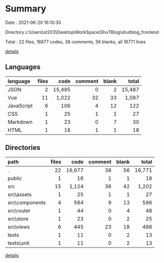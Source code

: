 # Summary

Date : 2021-06-20 16:10:30

Directory c:\Users\st203\Desktop\WorkSpace\ShuTBlog\shutblog_frontend

Total : 22 files,  16677 codes, 38 comments, 56 blanks, all 16771 lines

[details](details.md)

## Languages
| language | files | code | comment | blank | total |
| :--- | ---: | ---: | ---: | ---: | ---: |
| JSON | 2 | 15,485 | 0 | 2 | 15,487 |
| Vue | 11 | 1,022 | 32 | 33 | 1,087 |
| JavaScript | 6 | 106 | 4 | 12 | 122 |
| CSS | 1 | 25 | 1 | 1 | 27 |
| Markdown | 1 | 23 | 0 | 7 | 30 |
| HTML | 1 | 16 | 1 | 1 | 18 |

## Directories
| path | files | code | comment | blank | total |
| :--- | ---: | ---: | ---: | ---: | ---: |
| . | 22 | 16,677 | 38 | 56 | 16,771 |
| public | 1 | 16 | 1 | 1 | 18 |
| src | 15 | 1,124 | 36 | 42 | 1,202 |
| src\assets | 1 | 25 | 1 | 1 | 27 |
| src\components | 4 | 564 | 9 | 13 | 586 |
| src\router | 1 | 44 | 0 | 4 | 48 |
| src\store | 1 | 23 | 0 | 2 | 25 |
| src\views | 6 | 445 | 23 | 18 | 486 |
| tests | 1 | 11 | 0 | 2 | 13 |
| tests\unit | 1 | 11 | 0 | 2 | 13 |

[details](details.md)